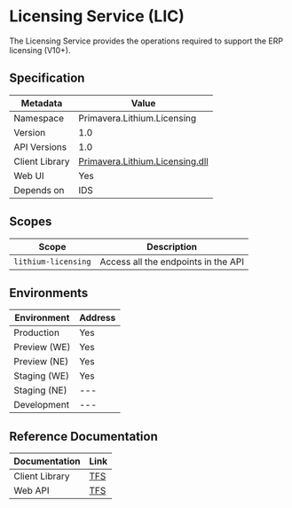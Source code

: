 # Licensing Service (LIC)

The Licensing Service provides the operations required to support the ERP licensing (V10+).

## Specification

| Metadata | Value |
| - | - |
| Namespace | Primavera.Lithium.Licensing |
| Version | 1.0 |
| API Versions | 1.0 |
| Client Library | [Primavera.Lithium.Licensing.dll](http://nuget.primaverabss.com:82/feeds/public-lithium-general/Primavera.Lithium.Licensing/) |
| Web UI | Yes |
| Depends on | IDS |

## Scopes

| Scope | Description |
| - | - |
| `lithium-licensing` | Access all the endpoints in the API |

## Environments

| Environment | Address |
| - | - |
| Production | Yes |
| Preview (WE) | Yes |
| Preview (NE) | Yes |
| Staging (WE) | Yes |
| Staging (NE) | --- |
| Development | --- |

## Reference Documentation

| Documentation | Link |
| - | - |
| Client Library | [TFS](https://tfs.primaverabss.com/tfs/P.TEC.Elevation/Lithium/_versionControl?path=%24%2FLithium%2FMicroservices%2FERP%2FLIC%2FMainline%2FReadme.md&version=T&_a=preview) |
| Web API | [TFS](https://tfs.primaverabss.com/tfs/P.TEC.Elevation/Lithium/_versionControl?path=%24%2FLithium%2FMicroservices%2FERP%2FLIC%2FMainline%2FReadme.md&version=T&_a=preview) |
